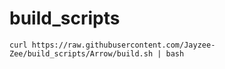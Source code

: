 # build_scripts
```
curl https://raw.githubusercontent.com/Jayzee-Zee/build_scripts/Arrow/build.sh | bash
```
